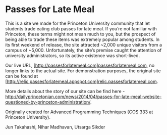Passes for Late Meal
====
This is a site we made for the Princeton University community that let students trade eating club passes for late meal. If you’re not familiar with Princeton, these terms might not mean much to you, but the prospect of being able to trade these items was extremely popular among students. In its first weekend of release, the site attracted ~2,000 unique visitors from a campus of ~5,000. Unfortunately, the site’s premise caught the attention of university administrators, so its active existence was short-lived. 

Our live URL, [http://passesforlatemeal.com]passesforlatemeal.com, no longer links to the actual site. For demonstration purposes, the original site can be found at [http://relic.passesforlatemeal.appspot.com]relic.passesforlatemeal.com. 

More details about the story of our site can be find here - http://dailyprincetonian.com/news/2014/04/passes-for-late-meal-website-questioned-by-princeton-administration/.


Originally created for Advanced Programming Techniques (COS 333 at Princeton University).

Jun Takahashi,
Nihar Madhavan,
Utsarga Sikder

